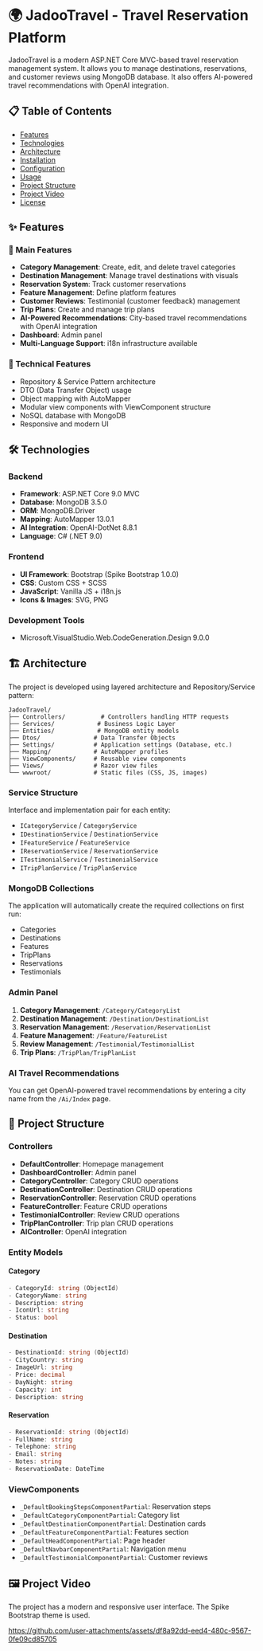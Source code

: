 # 🌍 JadooTravel - Travel Reservation Platform

JadooTravel is a modern ASP.NET Core MVC-based travel reservation management system. It allows you to manage destinations, reservations, and customer reviews using MongoDB database. It also offers AI-powered travel recommendations with OpenAI integration.

## 📋 Table of Contents
- [Features](#-features)
- [Technologies](#-technologies)
- [Architecture](#-architecture)
- [Installation](#-installation)
- [Configuration](#-configuration)
- [Usage](#-usage)
- [Project Structure](#-project-structure)
- [Project Video](#-project-video)
- [License](#-license)

## ✨ Features

### 🎯 Main Features
- **Category Management**: Create, edit, and delete travel categories
- **Destination Management**: Manage travel destinations with visuals
- **Reservation System**: Track customer reservations
- **Feature Management**: Define platform features
- **Customer Reviews**: Testimonial (customer feedback) management
- **Trip Plans**: Create and manage trip plans
- **AI-Powered Recommendations**: City-based travel recommendations with OpenAI integration
- **Dashboard**: Admin panel
- **Multi-Language Support**: i18n infrastructure available

### 🔧 Technical Features
- Repository & Service Pattern architecture
- DTO (Data Transfer Object) usage
- Object mapping with AutoMapper
- Modular view components with ViewComponent structure
- NoSQL database with MongoDB
- Responsive and modern UI

## 🛠 Technologies

### Backend
- **Framework**: ASP.NET Core 9.0 MVC
- **Database**: MongoDB 3.5.0
- **ORM**: MongoDB.Driver
- **Mapping**: AutoMapper 13.0.1
- **AI Integration**: OpenAI-DotNet 8.8.1
- **Language**: C# (.NET 9.0)

### Frontend
- **UI Framework**: Bootstrap (Spike Bootstrap 1.0.0)
- **CSS**: Custom CSS + SCSS
- **JavaScript**: Vanilla JS + i18n.js
- **Icons & Images**: SVG, PNG

### Development Tools
- Microsoft.VisualStudio.Web.CodeGeneration.Design 9.0.0

## 🏗 Architecture

The project is developed using layered architecture and Repository/Service pattern:

```
JadooTravel/
├── Controllers/          # Controllers handling HTTP requests
├── Services/            # Business Logic Layer
├── Entities/            # MongoDB entity models
├── Dtos/               # Data Transfer Objects
├── Settings/           # Application settings (Database, etc.)
├── Mapping/            # AutoMapper profiles
├── ViewComponents/     # Reusable view components
├── Views/              # Razor view files
└── wwwroot/            # Static files (CSS, JS, images)
```

### Service Structure
Interface and implementation pair for each entity:
- `ICategoryService` / `CategoryService`
- `IDestinationService` / `DestinationService`
- `IFeatureService` / `FeatureService`
- `IReservationService` / `ReservationService`
- `ITestimonialService` / `TestimonialService`
- `ITripPlanService` / `TripPlanService`

### MongoDB Collections
The application will automatically create the required collections on first run:
- Categories
- Destinations
- Features
- TripPlans
- Reservations
- Testimonials

### Admin Panel
1. **Category Management**: `/Category/CategoryList`
2. **Destination Management**: `/Destination/DestinationList`
3. **Reservation Management**: `/Reservation/ReservationList`
4. **Feature Management**: `/Feature/FeatureList`
5. **Review Management**: `/Testimonial/TestimonialList`
6. **Trip Plans**: `/TripPlan/TripPlanList`

### AI Travel Recommendations
You can get OpenAI-powered travel recommendations by entering a city name from the `/Ai/Index` page.

## 📁 Project Structure

### Controllers
- **DefaultController**: Homepage management
- **DashboardController**: Admin panel
- **CategoryController**: Category CRUD operations
- **DestinationController**: Destination CRUD operations
- **ReservationController**: Reservation CRUD operations
- **FeatureController**: Feature CRUD operations
- **TestimonialController**: Review CRUD operations
- **TripPlanController**: Trip plan CRUD operations
- **AIController**: OpenAI integration

### Entity Models

#### Category
```csharp
- CategoryId: string (ObjectId)
- CategoryName: string
- Description: string
- IconUrl: string
- Status: bool
```

#### Destination
```csharp
- DestinationId: string (ObjectId)
- CityCountry: string
- ImageUrl: string
- Price: decimal
- DayNight: string
- Capacity: int
- Description: string
```

#### Reservation
```csharp
- ReservationId: string (ObjectId)
- FullName: string
- Telephone: string
- Email: string
- Notes: string
- ReservationDate: DateTime
```

### ViewComponents
- `_DefaultBookingStepsComponentPartial`: Reservation steps
- `_DefaultCategoryComponentPartial`: Category list
- `_DefaultDestinationComponentPartial`: Destination cards
- `_DefaultFeatureComponentPartial`: Features section
- `_DefaultHeadComponentPartial`: Page header
- `_DefaultNavbarComponentPartial`: Navigation menu
- `_DefaultTestimonialComponentPartial`: Customer reviews

## 🖼 Project Video

The project has a modern and responsive user interface. The Spike Bootstrap theme is used.




https://github.com/user-attachments/assets/df8a92dd-eed4-480c-9567-0fe09cd85705







